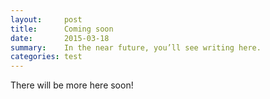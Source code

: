 ```yaml
---
layout:     post
title:      Coming soon
date:       2015-03-18
summary:    In the near future, you’ll see writing here.
categories: test
---
```


There will be more here soon!
